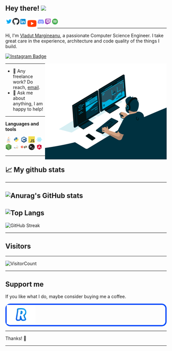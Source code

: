 ## Hey there! <img src="https://media.giphy.com/media/hvRJCLFzcasrR4ia7z/giphy.gif" width="25px">

<a href="https://twitter.com/vladutmg">
  <img align="left" alt="Vladut Margineanu | Twitter" width="22px" src="https://github.com/vladutmargineanu/vladutmargineanu/blob/main/svg/twitter.svg" />
</a>

<a href="https://vladutmargineanu.github.io/">
  <img align="left" alt="Vladut Margineanu's Spotify" width="22px" src="https://github.com/vladutmargineanu/vladutmargineanu/blob/main/svg/github.svg" />
</a>

<a href="https://www.linkedin.com/in/vladutmargineanu/">
  <img align="left" alt="Vladut Margineanu's LinkedIN" width="22px" src="https://github.com/vladutmargineanu/vladutmargineanu/blob/main/svg/linkedin.svg" />
</a>

<a href="https://www.youtube.com/@vladutmargineanu">
  <img align="left" alt="Vladut Margineanu's YouTube" width="34px" src="https://github.com/vladutmargineanu/vladutmargineanu/blob/main/svg/youTube.svg" />
</a>

<a href="https://discordapp.com/users/vladutmargineanu#4038">
  <img align="left" alt="Vladut Margineanu's Discord" width="22px" src="https://github.com/vladutmargineanu/vladutmargineanu/blob/main/svg/discord.svg" />
</a>

<a href="https://www.twitch.tv/vladutmargineanu?sr=a">
  <img align="left" alt="Vladut Margineanu's Twitch" width="22px" src="https://github.com/vladutmargineanu/vladutmargineanu/blob/main/svg/twitch.svg" />
</a>

<a href="https://open.spotify.com/user/ci765jpew7plkqtsbgcwkra9s?si=9015587f20aa4e52">
  <img align="left" alt="Vladut Margineanu's Spotify" width="22px" src="https://github.com/vladutmargineanu/vladutmargineanu/blob/main/svg/spotify.svg" />
</a>

<br />

---

Hi, I'm [Vladut Margineanu](https://vladutmargineanu.github.io/), a passionate Computer Science Engineer. I take great care in the experience, architecture and code quality of the things I build.

[![Instagram Badge](https://img.shields.io/badge/-Instagram-e4405f?style=flat-square&logo=Instagram&logoColor=white)](https://www.instagram.com/vladutmargineanu/)

  <img align="right" alt="GIF" src="https://github.com/vladutmargineanu/vladutmargineanu/blob/main/code.gif?raw=true" width="380" height="300" />
  
---
  
- 💼 Any freelance work? Do reach, [email](mailto:vladut.margineanu@gmail.com).
- 💬 Ask me about anything, I am happy to help!

---

**Languages and tools**  

<code><img height="20" src="https://raw.githubusercontent.com/github/explore/80688e429a7d4ef2fca1e82350fe8e3517d3494d/topics/java/java.png"></code>
<code><img height="20" src="https://raw.githubusercontent.com/github/explore/80688e429a7d4ef2fca1e82350fe8e3517d3494d/topics/python/python.png"></code>
<code><img height="20" src="https://raw.githubusercontent.com/github/explore/80688e429a7d4ef2fca1e82350fe8e3517d3494d/topics/cpp/cpp.png"></code>
<code><img height="20" src="https://raw.githubusercontent.com/github/explore/80688e429a7d4ef2fca1e82350fe8e3517d3494d/topics/javascript/javascript.png"></code>
<code><img height="20" src="https://raw.githubusercontent.com/github/explore/80688e429a7d4ef2fca1e82350fe8e3517d3494d/topics/react/react.png"></code>
<code><img height="20" src="https://raw.githubusercontent.com/github/explore/80688e429a7d4ef2fca1e82350fe8e3517d3494d/topics/nodejs/nodejs.png"></code>
<code><img height="20" src="https://raw.githubusercontent.com/github/explore/80688e429a7d4ef2fca1e82350fe8e3517d3494d/topics/mysql/mysql.png"></code>
<code><img height="20" src="https://raw.githubusercontent.com/github/explore/80688e429a7d4ef2fca1e82350fe8e3517d3494d/topics/git/git.png"></code>
<code><img height="20" src="https://raw.githubusercontent.com/github/explore/80688e429a7d4ef2fca1e82350fe8e3517d3494d/topics/terminal/terminal.png"></code>
<code><img height="20" src="https://raw.githubusercontent.com/github/explore/80688e429a7d4ef2fca1e82350fe8e3517d3494d/topics/angular/angular.png"></code>



---

## 📈 My github stats
---
![Anurag's GitHub stats](https://github-readme-stats.vercel.app/api?username=vladutmargineanu&theme=gotham&show_icons=true)
---  
![Top Langs](https://github-readme-stats.vercel.app/api/top-langs/?username=vladutmargineanu&layout=compact&theme=gotham)
---

![GitHub Streak](https://github-readme-streak-stats.herokuapp.com/?user=vladutmargineanu&theme=gotham)

---
## Visitors
---
![VisitorCount](https://profile-counter.glitch.me/{id}/count.svg)


---
## Support me

If you like what I do, maybe consider buying me a coffee.

<div style="border-radius: 15px; border: 4px solid #084CFA;">
  <a href="https://revolut.me/vladutmargineanu" target="_blank" rel="noopener noreferrer"><img src="https://github.com/vladutmargineanu/vladutmargineanu/blob/main/Revolut-Icon-Logowine.png" alt="Revolut" width="90" height="60" /></a>
</div>

---
Thanks! 💚

---
